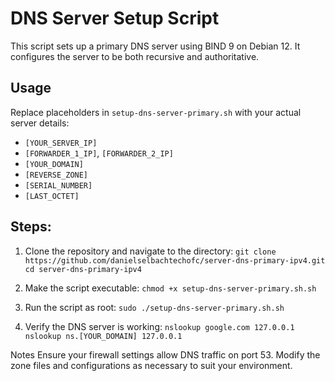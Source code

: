 # DNS Server Setup Script
This script sets up a primary DNS server using BIND 9 on Debian 12. It configures the server to be both recursive and authoritative.

## Usage
Replace placeholders in `setup-dns-server-primary.sh` with your actual server details:

   - `[YOUR_SERVER_IP]`
   - `[FORWARDER_1_IP]`, `[FORWARDER_2_IP]`
   - `[YOUR_DOMAIN]`
   - `[REVERSE_ZONE]`
   - `[SERIAL_NUMBER]`
   - `[LAST_OCTET]`

## Steps:

1. Clone the repository and navigate to the directory:
`git clone https://github.com/danielselbachtechofc/server-dns-primary-ipv4.git`
`cd server-dns-primary-ipv4`


2. Make the script executable:
`chmod +x setup-dns-server-primary.sh.sh`


3. Run the script as root:
`sudo ./setup-dns-server-primary.sh.sh`


4. Verify the DNS server is working:
`nslookup google.com 127.0.0.1`
`nslookup ns.[YOUR_DOMAIN] 127.0.0.1`

Notes
Ensure your firewall settings allow DNS traffic on port 53.
Modify the zone files and configurations as necessary to suit your environment.
